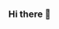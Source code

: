 ### Hi there 👋

<!--
**Taku-at/Taku-at** is a ✨ _special_ ✨ repository because its `README.md` (this file) appears on your GitHub profile.

### Hi there 👋, my name is Takuya
#### I'm a self-taught passionate FrontEnd web developer from Japan.
![I'm a self-taught passionate FrontEnd web developer from Japan.](https://arturssmirnovs.github.io/github-profile-readme-generator/images/banner.png)

I made this project just for fun, it allows you to create nice and simple GitHub Readme files that you can copy/paste and use in your profile.

Skills: VUE JS(in the future I will)) / REACT(in the future I will) / JS / HTML / CSS

- 🔭 I’m currently working on this page. 
- 🌱 I’m currently learning JavaScript, React, WordPress 
- ⚡ Fun fact: Music, Learning language. 


[<img src='https://cdn.jsdelivr.net/npm/simple-icons@3.0.1/icons/github.svg' alt='github' height='40'>](https://github.com/Taku-at)  [<img src='https://cdn.jsdelivr.net/npm/simple-icons@3.0.1/icons/codepen.svg' alt='codepen' height='40'>](https://codepen.io/Taku Dev)  

[![Top Langs](https://github-readme-stats.vercel.app/api/top-langs/?username=Taku-at)](https://github.com/anuraghazra/github-readme-stats)

![GitHub stats](https://github-readme-stats.vercel.app/api?username=Taku-at&show_icons=true)  

![GitHub Activity Graph](https://activity-graph.herokuapp.com/graph?username=Taku-at)  

![Generate from [GitHub Profile Readme Generator
](https://arturssmirnovs.github.io/github-profile-readme-generator/)]
